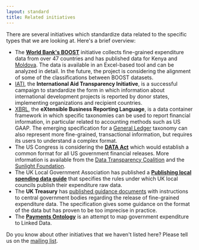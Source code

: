 ```yaml
---
layout: standard
title: Related initiatives
---
```


There are several initiatives which standardize data related to the 
specific types that we are looking at. Here's a brief overview:

* The **[World Bank's BOOST](http://wb-boost.org/)** initiative collects fine-grained expenditure data from over 47 countries and has published data for Kenya and [Moldova](http://data.gov.md/raw/107). The data is available in an Excel-based tool and can be analyzed in detail. In the future, the 
project is considering the alignment of some of the classifications between BOOST datasets.
* [IATI](http://aidtransparency.net), the **International Aid Transparency
  Initiative**, is a successful campaign to standardize the form in which
  information about international development projects is reported by 
  donor states, implementing organizations and recipient countries. 
* [XBRL](http://www.xbrl.org/), the **eXtensible Business Reporting
  Language**, is a data container framework in which specific taxonomies
  can be used to report financial information, in particular related 
  to accounting methods such as US GAAP. The emerging specification for
  a [General Ledger](http://www.xbrl.org/GLTaxonomy) taxonomy can also represent more fine-grained, 
  transactional information, but requires its users to understand a 
  complex format. 
* The US Congress is considering the **[DATA Act](http://thomas.loc.gov/cgi-bin/bdquery/z?d112:HR02146:%7C/home/LegislativeData.php%7C)** which would establish a common format for all US government financial releases. More information is available from the [Data Transparency Coalition](http://datacoalition.org/agenda/data-act.html) and the [Sunlight Foundation](http://sunlightfoundation.com/blog/taxonomy/term/data-act/).
* The UK Local Government Association has published a **[Publishing local spending data guide](http://localspending.readandcomment.com/)** that specifies the rules under which UK local councils publish their expenditure raw data.
* The **UK Treasury** has [published guidance documents](http://www.hm-treasury.gov.uk/psr_transparency_index.htm) with instructions to central government bodies regarding the release of fine-grained expenditure data. The specification gives some guidance on the format of the data 
but has proven to be too imprecise in practice.
* The **[Payments Ontology](http://data.gov.uk/resources/payments)** is an attempt to map government expenditure to Linked Data.

Do you know about other initiatives that we haven't listed here? Please tell us on the 
[mailing list](contribute.html).